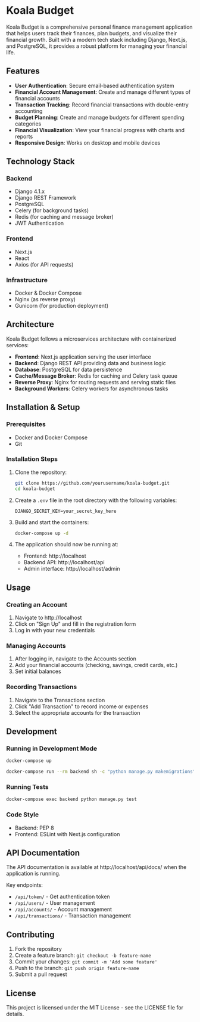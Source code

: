 # Koala Budget

Koala Budget is a comprehensive personal finance management application that helps users track their finances, plan budgets, and visualize their financial growth. Built with a modern tech stack including Django, Next.js, and PostgreSQL, it provides a robust platform for managing your financial life.

## Features

- **User Authentication**: Secure email-based authentication system
- **Financial Account Management**: Create and manage different types of financial accounts
- **Transaction Tracking**: Record financial transactions with double-entry accounting
- **Budget Planning**: Create and manage budgets for different spending categories
- **Financial Visualization**: View your financial progress with charts and reports
- **Responsive Design**: Works on desktop and mobile devices

## Technology Stack

### Backend
- Django 4.1.x
- Django REST Framework
- PostgreSQL
- Celery (for background tasks)
- Redis (for caching and message broker)
- JWT Authentication

### Frontend
- Next.js
- React
- Axios (for API requests)

### Infrastructure
- Docker & Docker Compose
- Nginx (as reverse proxy)
- Gunicorn (for production deployment)

## Architecture

Koala Budget follows a microservices architecture with containerized services:

- **Frontend**: Next.js application serving the user interface
- **Backend**: Django REST API providing data and business logic
- **Database**: PostgreSQL for data persistence
- **Cache/Message Broker**: Redis for caching and Celery task queue
- **Reverse Proxy**: Nginx for routing requests and serving static files
- **Background Workers**: Celery workers for asynchronous tasks

## Installation & Setup

### Prerequisites
- Docker and Docker Compose
- Git

### Installation Steps

1. Clone the repository:
   ```bash
   git clone https://github.com/yourusername/koala-budget.git
   cd koala-budget
   ```

2. Create a `.env` file in the root directory with the following variables:
   ```
   DJANGO_SECRET_KEY=your_secret_key_here
   ```

3. Build and start the containers:
   ```bash
   docker-compose up -d
   ```

4. The application should now be running at:
   - Frontend: http://localhost
   - Backend API: http://localhost/api
   - Admin interface: http://localhost/admin

## Usage

### Creating an Account
1. Navigate to http://localhost
2. Click on "Sign Up" and fill in the registration form
3. Log in with your new credentials

### Managing Accounts
1. After logging in, navigate to the Accounts section
2. Add your financial accounts (checking, savings, credit cards, etc.)
3. Set initial balances

### Recording Transactions
1. Navigate to the Transactions section
2. Click "Add Transaction" to record income or expenses
3. Select the appropriate accounts for the transaction

## Development

### Running in Development Mode
```bash
docker-compose up

docker-compose run --rm backend sh -c "python manage.py makemigrations"
```

### Running Tests
```bash
docker-compose exec backend python manage.py test
```

### Code Style
- Backend: PEP 8
- Frontend: ESLint with Next.js configuration

## API Documentation

The API documentation is available at http://localhost/api/docs/ when the application is running.

Key endpoints:
- `/api/token/` - Get authentication token
- `/api/users/` - User management
- `/api/accounts/` - Account management
- `/api/transactions/` - Transaction management

## Contributing

1. Fork the repository
2. Create a feature branch: `git checkout -b feature-name`
3. Commit your changes: `git commit -m 'Add some feature'`
4. Push to the branch: `git push origin feature-name`
5. Submit a pull request

## License

This project is licensed under the MIT License - see the LICENSE file for details.
